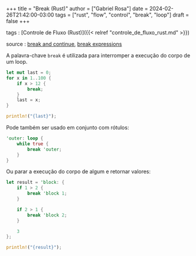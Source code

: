 +++
title = "Break (Rust)"
author = ["Gabriel Rosa"]
date = 2024-02-26T21:42:00-03:00
tags = ["rust", "flow", "control", "break", "loop"]
draft = false
+++

tags
: [Controle de Fluxo (Rust)]({{< relref "controle_de_fluxo_rust.md" >}})

source
: [break and continue](https://google.github.io/comprehensive-rust/control-flow-basics/break-continue.html), [break expressions](https://doc.rust-lang.org/reference/expressions/loop-expr.html#break-expressions)

A palavra-chave `break` é utilizada para interromper a execução do corpo de um loop.

```rust
let mut last = 0;
for x in 1..100 {
    if x > 12 {
        break;
    }
    last = x;
}

println!("{last}");
```

Pode também ser usado em conjunto com rótulos:

```rust
'outer: loop {
    while true {
        break 'outer;
    }
}
```

Ou parar a execução do corpo de algum e retornar valores:

```rust
let result = 'block: {
    if 1 > 2 {
        break 'block 1;
    }

    if 2 > 1 {
        break 'block 2;
    }

    3
};

println!("{result}");
```
